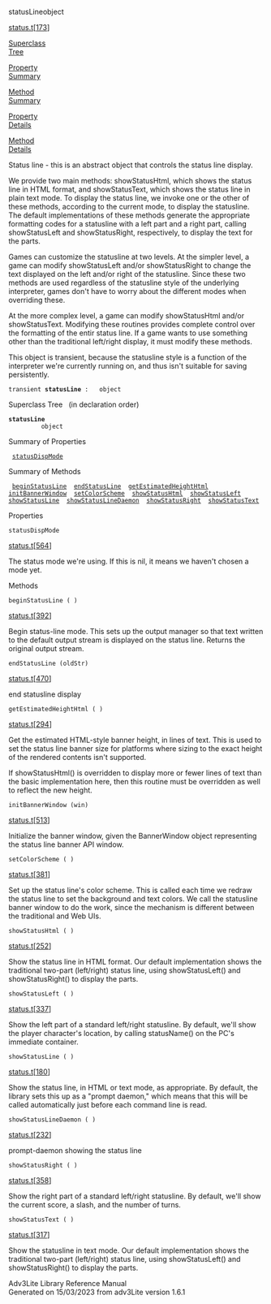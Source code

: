 ---
---
<span class="title">statusLine</span><span class="type">object</span>

[status.t](../file/status.t.html)\[[173](../source/status.t.html#173)\]

[Superclass  
Tree](#_SuperClassTree_)

[Property  
Summary](#_PropSummary_)

[Method  
Summary](#_MethodSummary_)

[Property  
Details](#_Properties_)

[Method  
Details](#_Methods_)

<div class="fdesc">

Status line - this is an abstract object that controls the status line
display.

We provide two main methods: showStatusHtml, which shows the status line
in HTML format, and showStatusText, which shows the status line in plain
text mode. To display the status line, we invoke one or the other of
these methods, according to the current mode, to display the statusline.
The default implementations of these methods generate the appropriate
formatting codes for a statusline with a left part and a right part,
calling showStatusLeft and showStatusRight, respectively, to display the
text for the parts.

Games can customize the statusline at two levels. At the simpler level,
a game can modify showStatusLeft and/or showStatusRight to change the
text displayed on the left and/or right of the statusline. Since these
two methods are used regardless of the statusline style of the
underlying interpreter, games don't have to worry about the different
modes when overriding these.

At the more complex level, a game can modify showStatusHtml and/or
showStatusText. Modifying these routines provides complete control over
the formatting of the entir status line. If a game wants to use
something other than the traditional left/right display, it must modify
these methods.

This object is transient, because the statusline style is a function of
the interpreter we're currently running on, and thus isn't suitable for
saving persistently.

`transient `**`statusLine`**` :   object`

</div>

<span id="_SuperClassTree_"></span>

<div class="mjhd">

<span class="hdln">Superclass Tree</span>   (in declaration order)

</div>

**`statusLine`**  
`         object`  
<span id="_PropSummary_"></span>

<div class="mjhd">

<span class="hdln">Summary of Properties</span>  

</div>

` `[`statusDispMode`](#statusDispMode)`  `

<span id="_MethodSummary_"></span>

<div class="mjhd">

<span class="hdln">Summary of Methods</span>  

</div>

` `[`beginStatusLine`](#beginStatusLine)`  `[`endStatusLine`](#endStatusLine)`  `[`getEstimatedHeightHtml`](#getEstimatedHeightHtml)`  `[`initBannerWindow`](#initBannerWindow)`  `[`setColorScheme`](#setColorScheme)`  `[`showStatusHtml`](#showStatusHtml)`  `[`showStatusLeft`](#showStatusLeft)`  `[`showStatusLine`](#showStatusLine)`  `[`showStatusLineDaemon`](#showStatusLineDaemon)`  `[`showStatusRight`](#showStatusRight)`  `[`showStatusText`](#showStatusText)`  `

<span id="_Properties_"></span>

<div class="mjhd">

<span class="hdln">Properties</span>  

</div>

<span id="statusDispMode"></span>

`statusDispMode`

[status.t](../file/status.t.html)\[[564](../source/status.t.html#564)\]

<div class="desc">

The status mode we're using. If this is nil, it means we haven't chosen
a mode yet.

</div>

<span id="_Methods_"></span>

<div class="mjhd">

<span class="hdln">Methods</span>  

</div>

<span id="beginStatusLine"></span>

`beginStatusLine ( )`

[status.t](../file/status.t.html)\[[392](../source/status.t.html#392)\]

<div class="desc">

Begin status-line mode. This sets up the output manager so that text
written to the default output stream is displayed on the status line.
Returns the original output stream.

</div>

<span id="endStatusLine"></span>

`endStatusLine (oldStr)`

[status.t](../file/status.t.html)\[[470](../source/status.t.html#470)\]

<div class="desc">

end statusline display

</div>

<span id="getEstimatedHeightHtml"></span>

`getEstimatedHeightHtml ( )`

[status.t](../file/status.t.html)\[[294](../source/status.t.html#294)\]

<div class="desc">

Get the estimated HTML-style banner height, in lines of text. This is
used to set the status line banner size for platforms where sizing to
the exact height of the rendered contents isn't supported.

If showStatusHtml() is overridden to display more or fewer lines of text
than the basic implementation here, then this routine must be overridden
as well to reflect the new height.

</div>

<span id="initBannerWindow"></span>

`initBannerWindow (win)`

[status.t](../file/status.t.html)\[[513](../source/status.t.html#513)\]

<div class="desc">

Initialize the banner window, given the BannerWindow object representing
the status line banner API window.

</div>

<span id="setColorScheme"></span>

`setColorScheme ( )`

[status.t](../file/status.t.html)\[[381](../source/status.t.html#381)\]

<div class="desc">

Set up the status line's color scheme. This is called each time we
redraw the status line to set the background and text colors. We call
the statusline banner window to do the work, since the mechanism is
different between the traditional and Web UIs.

</div>

<span id="showStatusHtml"></span>

`showStatusHtml ( )`

[status.t](../file/status.t.html)\[[252](../source/status.t.html#252)\]

<div class="desc">

Show the status line in HTML format. Our default implementation shows
the traditional two-part (left/right) status line, using
showStatusLeft() and showStatusRight() to display the parts.

</div>

<span id="showStatusLeft"></span>

`showStatusLeft ( )`

[status.t](../file/status.t.html)\[[337](../source/status.t.html#337)\]

<div class="desc">

Show the left part of a standard left/right statusline. By default,
we'll show the player character's location, by calling statusName() on
the PC's immediate container.

</div>

<span id="showStatusLine"></span>

`showStatusLine ( )`

[status.t](../file/status.t.html)\[[180](../source/status.t.html#180)\]

<div class="desc">

Show the status line, in HTML or text mode, as appropriate. By default,
the library sets this up as a "prompt daemon," which means that this
will be called automatically just before each command line is read.

</div>

<span id="showStatusLineDaemon"></span>

`showStatusLineDaemon ( )`

[status.t](../file/status.t.html)\[[232](../source/status.t.html#232)\]

<div class="desc">

prompt-daemon showing the status line

</div>

<span id="showStatusRight"></span>

`showStatusRight ( )`

[status.t](../file/status.t.html)\[[358](../source/status.t.html#358)\]

<div class="desc">

Show the right part of a standard left/right statusline. By default,
we'll show the current score, a slash, and the number of turns.

</div>

<span id="showStatusText"></span>

`showStatusText ( )`

[status.t](../file/status.t.html)\[[317](../source/status.t.html#317)\]

<div class="desc">

Show the statusline in text mode. Our default implementation shows the
traditional two-part (left/right) status line, using showStatusLeft()
and showStatusRight() to display the parts.

</div>

<div class="ftr">

Adv3Lite Library Reference Manual  
Generated on 15/03/2023 from adv3Lite version 1.6.1

</div>
